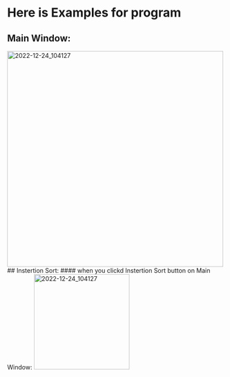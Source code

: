 # Here is Examples for program
## Main Window:
<img width="500" alt="2022-12-24_104127" src="https://user-images.githubusercontent.com/119451645/209453891-fd3857e3-e113-49b3-b5c3-7b76a34a9e80.png">
## Instertion Sort:
#### when you clickd Instertion Sort button on Main Window:
<img width="221" alt="2022-12-24_104127" src="https://user-images.githubusercontent.com/119451645/209453937-8c3ea45e-d29c-49c5-a601-9f52d94afeb0.png">









